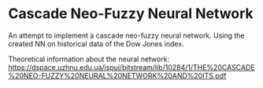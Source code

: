 # Cascade Neo-Fuzzy Neural Network
An attempt to implement a cascade neo-fuzzy neural network.
Using the created NN on historical data of the Dow Jones index.

Theoretical information about the neural network: https://dspace.uzhnu.edu.ua/jspui/bitstream/lib/10284/1/THE%20CASCADE%20NEO-FUZZY%20NEURAL%20NETWORK%20AND%20ITS.pdf
